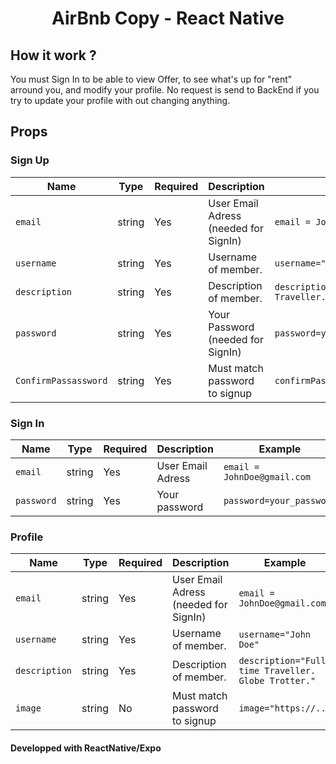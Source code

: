 <h1 align="center">AirBnb Copy -  React Native</h1>

## How it work ?

You must Sign In to be able to view Offer, to see what's up for "rent" arround you, and modify your profile.
No request is send to BackEnd if you try to update your profile with out changing anything.

## Props

### Sign Up

| Name                 | Type   | Required | Description                           | Example                                             |
| -------------------- | ------ | -------- | ------------------------------------- | --------------------------------------------------- |
| `email`              | string | Yes      | User Email Adress (needed for SignIn) | `email = JohnDoe@gmail.com`                         |
| `username`           | string | Yes      | Username of member.                   | `username="John Doe"`                               |
| `description`        | string | Yes      | Description of member.                | `description="Full-time Traveller. Globe Trotter."` |
| `password`           | string | Yes      | Your Password (needed for SignIn)     | `password=your_password`                            |
| `ConfirmPassassword` | string | Yes      | Must match password to signup         | `confirmPassword=your_password`                     |

### Sign In

| Name       | Type   | Required | Description       | Example                     |
| ---------- | ------ | -------- | ----------------- | --------------------------- |
| `email`    | string | Yes      | User Email Adress | `email = JohnDoe@gmail.com` |
| `password` | string | Yes      | Your password     | `password=your_password`    |

### Profile

| Name          | Type   | Required | Description                           | Example                                             |
| ------------- | ------ | -------- | ------------------------------------- | --------------------------------------------------- |
| `email`       | string | Yes      | User Email Adress (needed for SignIn) | `email = JohnDoe@gmail.com`                         |
| `username`    | string | Yes      | Username of member.                   | `username="John Doe"`                               |
| `description` | string | Yes      | Description of member.                | `description="Full-time Traveller. Globe Trotter."` |
| `image`       | string | No       | Must match password to signup         | `image="https://...`                                |

#### Developped with ReactNative/Expo
